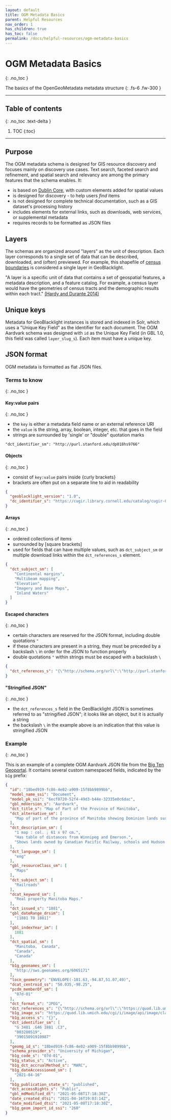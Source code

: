 ```yaml
---
layout: default
title: OGM Metadata Basics
parent: Helpful Resources
nav_order: 1
has_children: true
has_toc: false
permalink: /docs/helpful-resources/ogm-metadata-basics
---
```


# OGM Metadata Basics
{: .no_toc }

The basics of the OpenGeoMetadata metadata structure
{: .fs-6 .fw-300 }

---
## Table of contents
{: .no_toc .text-delta }

1. TOC
{:toc}

---

## Purpose

The OGM metadata schema is designed for GIS resource discovery and focuses mainly on discovery use cases. Text search, faceted search and refinement, and spatial search and relevancy are among the primary features that the schema enables. It:

* is based on [Dublin Core](https://www.dublincore.org/specifications/dublin-core/dcmi-terms/), with custom elements added for spatial values
* is designed for discovery - to help users _find_ items
* is not designed for complete technical documentation, such as a GIS dataset's processing history
* includes elements for external links, such as downloads, web services, or supplemental metadata
* requires records to be formatted as JSON files

## Layers

The schemas are organized around "layers" as the unit of description. Each layer corresponds to a single set of data that can be described, downloaded, and (often) previewed. For example, this shapefile of [census boundaries](https://earthworks.stanford.edu/catalog/stanford-rf385pb1942) is considered a single layer in GeoBlacklight.

"A layer is a specific unit of data that contains a set of geospatial features, a metadata description, and a feature catalog. For example, a census layer would have the geometries of census tracts and the demographic results within each tract." [(Hardy and Durante 2014)](http://journal.code4lib.org/articles/9710)

## Unique keys

Metadata for GeoBlacklight instances is stored and indexed in Solr, which uses a "Unique Key Field" as the identifier for each document. The OGM Aardvark schema was designed with `id` as the Unique Key Field (in GBL 1.0, this field was called `layer_slug_s`). Each item must have a unique key.

## JSON format

OGM metadata is formatted as flat JSON files.

### Terms to know
{: .no_toc }

#### Key:value pairs
{: .no_toc }

  * the `key` is either a metadata field name or an external reference URI
  * the `value` is the string, array, boolean, integer, etc. that goes in the field
  * strings are surrounded by 'single' or "double" quotation marks

```
"dct_identifier_sm": "http://purl.stanford.edu/dp018hs9766"
```

#### Objects
{: .no_toc }

  * consist of `key:value` pairs inside {curly brackets}
  * brackets are often put on a separate line to aid in readability

```json
{
  "geoblacklight_version": "1.0",
  "dc_identifier_s": "https://cugir.library.cornell.edu/catalog/cugir-007950"
}
```

#### Arrays
{: .no_toc }

  * ordered collections of items
  * surrounded by [square brackets]
  * used for fields that can have multiple values, such as `dct_subject_sm` or multiple download links within the `dct_references_s` element.

```json
{
  "dct_subject_sm": [
    "Continental margins",
    "Multibeam mapping",
    "Elevation",
    "Imagery and Base Maps",
    "Inland Waters"
  ]
}
```

#### Escaped characters
{: .no_toc }

  * certain characters are reserved for the JSON format, including double quotations `"`
  * if these characters are present in a string, they must be preceded by a backslash `\` in order for the JSON to function properly
  * double quotations `"` within strings must be escaped with a backslash `\`

```json
{
  "dct_references_s": "{\"http://schema.org/url\":\"http://purl.stanford.edu/dp018hs9766\",\"http://schema.org/downloadUrl\":\"http://stacks.stanford.edu/file/druid:dp018hs9766/data.zip\"}"
}
```

#### "Stringified JSON"
{: .no_toc }

  * the `dct_references_s` field in the GeoBlacklight JSON is sometimes referred to as "stringified JSON"; it looks like an object, but it is actually a string
  * the backslash `\` in the example above is an indication that this value is stringified JSON


### Example
{: .no_toc }

This is an example of a complete OGM Aardvark JSON file from the [Big Ten Geoportal](https://github.com/BTAA-Geospatial-Data-Project/geoportal/blob/develop/test/fixtures/files/btaa_documents/b1g_description_multiple.json). It contains several custom namespaced fields, indicated by the `b1g` prefix:

```json
{
  "id": "18bed919-fc86-4e02-a909-15f8bb9899bb",
  "model_name_ssi": "Document",
  "model_pk_ssi": "6ecf0720-52f4-49d3-b44e-32335e0c6dac",
  "gbl_mdVersion_s": "Aardvark",
  "dct_title_s": "Map of Part of the Province of Manitoba",
  "dct_alternative_sm": [
    "Map of part of the province of Manitoba shewing Dominion lands surveyed and lands disposed of."
  ],
  "dct_description_sm": [
    "1 map : col. ; 61 x 97 cm.",
    "Has table of distances from Winnipeg and Emerson.",
    "Shows lands owned by Canadian Pacific Railway, schools and Hudson Bay Company."
  ],
  "dct_language_sm": [
    "eng"
  ],
  "gbl_resourceClass_sm": [
    "Maps"
  ],
  "dct_subject_sm": [
    "Railroads"
  ],
  "dcat_keyword_sm": [
    "Real property Manitoba Maps."
  ],
  "dct_issued_s": "1881",
  "gbl_dateRange_drsim": [
    "[1881 TO 1881]"
  ],
  "gbl_indexYear_im": [
    1881
  ],
  "dct_spatial_sm": [
    "Manitoba,  Canada",
    "Canada",
    "Canada"
  ],
  "b1g_geonames_sm": [
    "http://sws.geonames.org/6065171"
  ],
  "locn_geometry": "ENVELOPE(-101.63,-94.87,51.07,49)",
  "dcat_centroid_ss": "50.035,-98.25",
  "pcdm_memberOf_sm": [
    "07d-01"
  ],
  "dct_format_s": "JPEG",
  "dct_references_s": "{\"http://schema.org/url\":\"https://quod.lib.umich.edu/c/clark1ic/x-003280519/39015091910987\",\"http://iiif.io/api/presentation#manifest\":\"https://quod.lib.umich.edu/cgi/i/image/api/search/clark1ic:003280519\"}",
  "b1g_image_ss": "https://quod.lib.umich.edu/cgi/i/image/api/image/clark1ic:003280519:39015091910987/full/res:1/0/native.jpg",
  "b1g_access_s": "{}",
  "dct_identifier_sm": [
    "G 3481 .G46 1881 .C3",
    "003280519",
    "39015091910987"
  ],
  "geomg_id_s": "18bed919-fc86-4e02-a909-15f8bb9899bb",
  "schema_provider_s": "University of Michigan",
  "b1g_code_s": "07d-01",
  "b1g_status_s": "Active",
  "b1g_dct_accrualMethod_s": "MARC",
  "b1g_dateAccessioned_sm": [
    "2021-04-16"
  ],
  "b1g_publication_state_s": "published",
  "dct_accessRights_s": "Public",
  "gbl_mdModified_dt": "2021-05-08T17:18:30Z",
  "date_created_dtsi": "2021-04-16T19:03:14Z",
  "date_modified_dtsi": "2021-05-08T17:18:30Z",
  "b1g_geom_import_id_ssi": "260"
}
```
